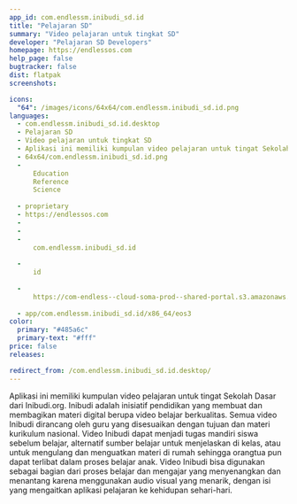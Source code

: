 ```yaml
---
app_id: com.endlessm.inibudi_sd.id
title: "Pelajaran SD"
summary: "Video pelajaran untuk tingkat SD"
developer: "Pelajaran SD Developers"
homepage: https://endlessos.com
help_page: false
bugtracker: false
dist: flatpak
screenshots:

icons:
  "64": /images/icons/64x64/com.endlessm.inibudi_sd.id.png
languages:
  - com.endlessm.inibudi_sd.id.desktop
  - Pelajaran SD
  - Video pelajaran untuk tingkat SD
  - Aplikasi ini memiliki kumpulan video pelajaran untuk tingat Sekolah Dasar dari Inibudi.org. Inibudi adalah inisiatif pendidikan yang membuat dan membagikan materi digital berupa video belajar berkualitas. Semua video Inibudi dirancang oleh guru yang disesuaikan dengan tujuan dan materi kurikulum nasional. Video Inibudi dapat menjadi tugas mandiri siswa sebelum belajar, alternatif sumber belajar untuk menjelaskan di kelas, atau untuk mengulang dan menguatkan materi di rumah sehingga orangtua pun dapat terlibat dalam proses belajar anak. Video Inibudi bisa digunakan sebagai bagian dari proses belajar dan mengajar yang menyenangkan dan menantang karena menggunakan audio visual yang menarik, dengan isi yang mengaitkan aplikasi pelajaran ke kehidupan sehari-hari.
  - 64x64/com.endlessm.inibudi_sd.id.png
  - 
      Education
      Reference
      Science
    
  - proprietary
  - https://endlessos.com
  - 
  - 
  - 
      com.endlessm.inibudi_sd.id
    
  - 
      id
    
  - 
      https://com-endless--cloud-soma-prod--shared-portal.s3.amazonaws.com/app187.appCenterThumbnail.5a7c6a9c-836a-46d7-bd80-bcf9c60ed645.jpg
    
  - app/com.endlessm.inibudi_sd.id/x86_64/eos3
color:
  primary: "#485a6c"
  primary-text: "#fff"
price: false
releases:

redirect_from: /com.endlessm.inibudi_sd.id.desktop/
---
```


<p>Aplikasi ini memiliki kumpulan video pelajaran untuk tingat Sekolah Dasar dari Inibudi.org. Inibudi adalah inisiatif pendidikan yang membuat dan membagikan materi digital berupa video belajar berkualitas. Semua video Inibudi dirancang oleh guru yang disesuaikan dengan tujuan dan materi kurikulum nasional. Video Inibudi dapat menjadi tugas mandiri siswa sebelum belajar, alternatif sumber belajar untuk menjelaskan di kelas, atau untuk mengulang dan menguatkan materi di rumah sehingga orangtua pun dapat terlibat dalam proses belajar anak. Video Inibudi bisa digunakan sebagai bagian dari proses belajar dan mengajar yang menyenangkan dan menantang karena menggunakan audio visual yang menarik, dengan isi yang mengaitkan aplikasi pelajaran ke kehidupan sehari-hari.</p>